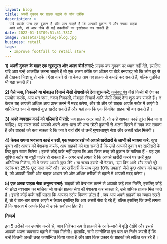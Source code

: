 ```yaml
---
layout: blog
title: अपनी दुकान पर ग्राहक बढ़ाने के पाँच तरीके
description: >
  यदि आपके पास एक दुकान है और आप चाहतें है कि आपकी दुकान में और ज़्यादा ग्राहक
  आने लगे, तो आप नीचे दी गईं तकनीकों का इसतेमाल कर सकतें हैं:
date: 2022-01-13T09:51:51.781Z
image: /assets/img/blog/blog.jpg
business: retail
tags:
  - Improve footfall to retail store
---
```

**1) अपनी दुकान के बाहर एक खूबसूरत और अलग बोर्ड लगाएं:** ग्राहक कर दुकान पर ध्यान नहीं देते, इसलिए यदि आप उन्हें आकर्षित करना चाहते हैं तो एक अलग तरीके का ऑफर या बोर्ड बनवाइए जो कि लोग दूर से ही देखकर जिज्ञासु हो सकें। ऐसा करने से ना केवल आप नए ग्राहक से कमाई कर सकते हैं, बल्कि गुडविल भी बढ़ा सकतें हैं।

**2) पैसे जमा, निकलने या मोबाइल रिचार्ज जैसी सेवाओं को देना शुरू करें:** [कनेक्ट ऐप](https://play.google.com/store/apps/details?id=in.eko.connect) जैसे किसी भी ऐप का उपयोग करके, आप धन जमा, नकद निकासी, मोबाइल रिचार्ज आदि जैसी सेवाएं देना शुरू कर सकते हैं। न केवल यह आपकी अधिक आय प्राप्त करने में मदद करेगा, और यो और जो ग्राहक आपके स्टोर में आएंगे वे अतिरिक्त रूप से आपसे कुछ खरीद सकते हैं और यहां तक ​​कि एक नियमित ग्राहक भी बन सकते हैं।

**3) अपने व्यवसाय कार्ड को गलियारों में रखें:** जब ग्राहक अंदर आते हैं, तो उन्हें आपका कार्ड तुरंत मिल जाना चाहिए। यह सरल कार्य आपको अपने आस-पास की अन्य छोटी दुकानों से अलग दिखने में मदद कर सकता है और ग्राहकों को बता सकता है कि जब वे वहां होंगे तो उन्हें गुणवत्तापूर्ण सेवा और अच्छी डील मिलेगी।

**4) केवल अपना व्यवसाय कार्ड न रखें, एक फ़्लायर रखें जो आपसे खरीदारी के लाभों की व्याख्या करे:** कुछ कूपन और आफर की पेशकश करके, आप ग्राहकों को बता सकते हैं कि उन्हें आपकी दुकान पर खरीदारी के लिए कुछ खास मिलेगा। इससे कोई फर्क नहीं पड़ता कि आप किस तरह की दुकान के मालिक हैं - यह एक सुविधा स्टोर या ब्यूटी पार्लर हो सकता है - अगर उन्हें लगता है कि आपसे खरीदी करने पर उन्हें कुछ अतिरिक्त मिलेगा, तो वे ज़रूर आपसे कुछ लेंगे। या शायद इससे भी बेहतर, 'इस दिन आये और हमारे पूरे स्टॉक पर 25% छूट प्राप्त करें' और 'हर खरीदारी के साथ मुफ्त 10% उपहार' जैसे कुछ ऑफर को बढ़ावा दें, जो आपकी बिक्री और ग्राहक आधार को और अधिक तरीकों से बढ़ाने में आपकी मदद करेगा।

**5) एक अच्छा ग्राहक सेवा अनुभव बनाएं:** ग्राहकों की देखभाल करने से आपको कई लाभ मिलेंगे, इसलिए कोई भी छोटा व्यवसाय का मालिक जो अच्छी ग्राहक सेवा की पेशकश कर सकता है, उसे अधिक ग्राहक मिल जाते हैं। इससे कोई फर्क नहीं पड़ता कि आपका स्टोर कितना छोटा है , जब आप अपने ग्राहकों का ख्याल रखते हैं, तो वे बार-बार वापस आएंगे न केवल इसलिए कि आप अच्छी सेवा दे रहे हैं, बल्कि इसलिए कि उन्हें लगता है कि वास्तव में आपके दिल में उनके सर्वोत्तम हित हैं।

**निष्कर्ष**

इन 5 तरीकों का उपयोग करने से, आप निश्चित रूप से ग्राहकों के आने-जाने में वृद्धि देखेंगे और इससे आपको अपना व्यवसाय बढ़ाने में मदद मिलेगी। हालांकि, सभी रणनीतियां इस बात पर निर्भर करती हैं कि उन्हें कितनी अच्छी तरह कार्यान्वित किया जाता है और आप किस प्रकार के ग्राहकों को लक्षित कर रहे हैं।